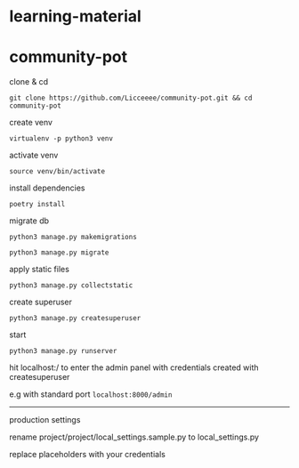 # learning-material
# community-pot


clone & cd

```git clone https://github.com/Licceeee/community-pot.git && cd community-pot```

create venv

```virtualenv -p python3 venv```

activate venv

```source venv/bin/activate```

install dependencies

```poetry install```

migrate db

```python3 manage.py makemigrations```

```python3 manage.py migrate```


apply static files

```python3 manage.py collectstatic```

create superuser

```python3 manage.py createsuperuser```

start

```python3 manage.py runserver```

hit 
localhost:<port>/<admin> to enter the admin panel with credentials created 
with createsuperuser

e.g with standard port
```localhost:8000/admin```

----

production settings

rename project/project/local_settings.sample.py  to local_settings.py

replace placeholders with your credentials
